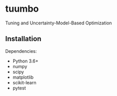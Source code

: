 # tuumbo
Tuning and Uncertainty-Model-Based Optimization


## Installation

Dependencies:
* Python 3.6+
* numpy
* scipy
* matplotlib
* scikit-learn
* pytest
